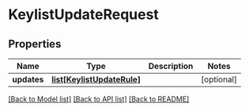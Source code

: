 # KeylistUpdateRequest

## Properties
Name | Type | Description | Notes
------------ | ------------- | ------------- | -------------
**updates** | [**list[KeylistUpdateRule]**](KeylistUpdateRule.md) |  | [optional] 

[[Back to Model list]](../README.md#documentation-for-models) [[Back to API list]](../README.md#documentation-for-api-endpoints) [[Back to README]](../README.md)


